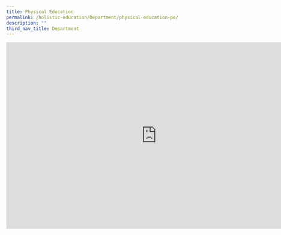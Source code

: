 ```yaml
---
title: Physical Education
permalink: /holistic-education/Department/physical-education-pe/
description: ""
third_nav_title: Department
---
```

<iframe allowfullscreen="true" height="498" width="800" frameborder="0" src="https://docs.google.com/presentation/d/e/2PACX-1vSrE2Lb-DfDIJzZ7ORI2dBfhPj1ZMXttqX2tYSoOVVtagl-pt0rPgec_lkn_4cDAyvZdldE_rzvFDdp/embed?start=false&amp;loop=false&amp;delayms=3000"></iframe>